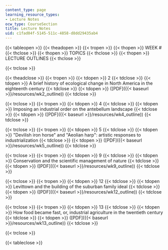 ```yaml
---
content_type: page
learning_resource_types:
- Lecture Notes
ocw_type: CourseSection
title: Lecture Notes
uid: c1fad04f-5145-511c-4858-d8dd29435ab4
---
```


{{< tableopen >}}
{{< theadopen >}}
{{< tropen >}}
{{< thopen >}}
WEEK #
{{< thclose >}}
{{< thopen >}}
TOPICS
{{< thclose >}}
{{< thopen >}}
LECTURE OUTLINES
{{< thclose >}}

{{< trclose >}}

{{< theadclose >}}
{{< tropen >}}
{{< tdopen >}}
2
{{< tdclose >}}
{{< tdopen >}}
A brief history of ecological change in North America in the eighteenth century
{{< tdclose >}}
{{< tdopen >}}
([PDF]({{< baseurl >}}/resources/wk2_outline))
{{< tdclose >}}

{{< trclose >}}
{{< tropen >}}
{{< tdopen >}}
4
{{< tdclose >}}
{{< tdopen >}}
Imposing an industrial order on the antebellum landscape
{{< tdclose >}}
{{< tdopen >}}
([PDF]({{< baseurl >}}/resources/wk4_outline))
{{< tdclose >}}

{{< trclose >}}
{{< tropen >}}
{{< tdopen >}}
5
{{< tdclose >}}
{{< tdopen >}}
"Devilish iron horse" and "Aeolian harp": artistic responses to industrialization
{{< tdclose >}}
{{< tdopen >}}
([PDF]({{< baseurl >}}/resources/wk5_outline))
{{< tdclose >}}

{{< trclose >}}
{{< tropen >}}
{{< tdopen >}}
9
{{< tdclose >}}
{{< tdopen >}}
Conservation and the scientific management of nature
{{< tdclose >}}
{{< tdopen >}}
([PDF]({{< baseurl >}}/resources/wk9_outline))
{{< tdclose >}}

{{< trclose >}}
{{< tropen >}}
{{< tdopen >}}
12
{{< tdclose >}}
{{< tdopen >}}
Levittown and the building of the suburban family ideal
{{< tdclose >}}
{{< tdopen >}}
([PDF]({{< baseurl >}}/resources/wk12_outline))
{{< tdclose >}}

{{< trclose >}}
{{< tropen >}}
{{< tdopen >}}
13
{{< tdclose >}}
{{< tdopen >}}
How food became fast, or, industrial agriculture in the twentieth century
{{< tdclose >}}
{{< tdopen >}}
([PDF]({{< baseurl >}}/resources/wk13_outline))
{{< tdclose >}}

{{< trclose >}}

{{< tableclose >}}